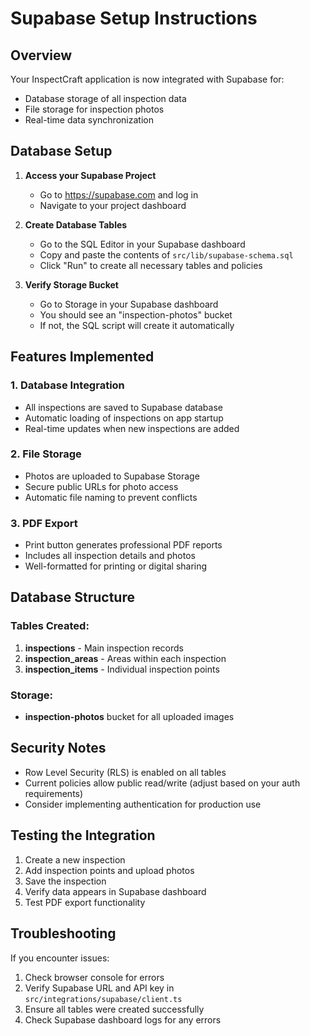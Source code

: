 # Supabase Setup Instructions

## Overview
Your InspectCraft application is now integrated with Supabase for:
- Database storage of all inspection data
- File storage for inspection photos
- Real-time data synchronization

## Database Setup

1. **Access your Supabase Project**
   - Go to https://supabase.com and log in
   - Navigate to your project dashboard

2. **Create Database Tables**
   - Go to the SQL Editor in your Supabase dashboard
   - Copy and paste the contents of `src/lib/supabase-schema.sql`
   - Click "Run" to create all necessary tables and policies

3. **Verify Storage Bucket**
   - Go to Storage in your Supabase dashboard
   - You should see an "inspection-photos" bucket
   - If not, the SQL script will create it automatically

## Features Implemented

### 1. Database Integration
- All inspections are saved to Supabase database
- Automatic loading of inspections on app startup
- Real-time updates when new inspections are added

### 2. File Storage
- Photos are uploaded to Supabase Storage
- Secure public URLs for photo access
- Automatic file naming to prevent conflicts

### 3. PDF Export
- Print button generates professional PDF reports
- Includes all inspection details and photos
- Well-formatted for printing or digital sharing

## Database Structure

### Tables Created:
1. **inspections** - Main inspection records
2. **inspection_areas** - Areas within each inspection
3. **inspection_items** - Individual inspection points

### Storage:
- **inspection-photos** bucket for all uploaded images

## Security Notes
- Row Level Security (RLS) is enabled on all tables
- Current policies allow public read/write (adjust based on your auth requirements)
- Consider implementing authentication for production use

## Testing the Integration

1. Create a new inspection
2. Add inspection points and upload photos
3. Save the inspection
4. Verify data appears in Supabase dashboard
5. Test PDF export functionality

## Troubleshooting

If you encounter issues:
1. Check browser console for errors
2. Verify Supabase URL and API key in `src/integrations/supabase/client.ts`
3. Ensure all tables were created successfully
4. Check Supabase dashboard logs for any errors